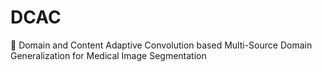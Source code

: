 # DCAC
:page_facing_up: Domain and Content Adaptive Convolution based Multi-Source Domain Generalization for Medical Image Segmentation
